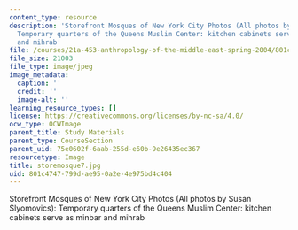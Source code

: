 ```yaml
---
content_type: resource
description: 'Storefront Mosques of New York City Photos (All photos by Susan Slyomovics):
  Temporary quarters of the Queens Muslim Center: kitchen cabinets serve as minbar
  and mihrab'
file: /courses/21a-453-anthropology-of-the-middle-east-spring-2004/801c4747799dae950a2e4e975bd4c404_storemosque7.jpg
file_size: 21003
file_type: image/jpeg
image_metadata:
  caption: ''
  credit: ''
  image-alt: ''
learning_resource_types: []
license: https://creativecommons.org/licenses/by-nc-sa/4.0/
ocw_type: OCWImage
parent_title: Study Materials
parent_type: CourseSection
parent_uid: 75e0602f-6aab-255d-e60b-9e26435ec367
resourcetype: Image
title: storemosque7.jpg
uid: 801c4747-799d-ae95-0a2e-4e975bd4c404
---
```

Storefront Mosques of New York City Photos (All photos by Susan Slyomovics): Temporary quarters of the Queens Muslim Center: kitchen cabinets serve as minbar and mihrab
